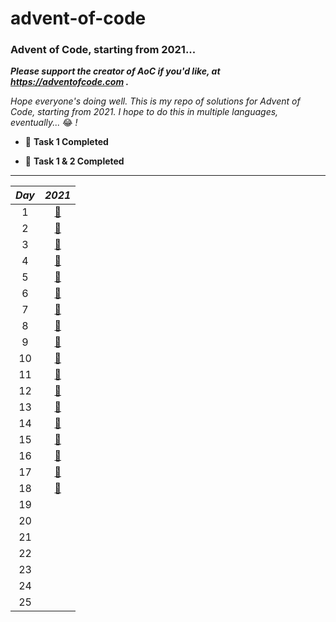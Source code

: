 # advent-of-code

### Advent of Code, starting from 2021...

**_Please support the creator of AoC if you'd like, at https://adventofcode.com
._**

_Hope everyone's doing well. This is my repo of solutions for Advent of Code,
starting from 2021. I hope to do this in multiple languages, eventually..._ 😂 _!_

- 🎉 **Task 1 Completed**

- 🎊 **Task 1 & 2 Completed**

---

|_Day_|_2021_|
|:---:|:---:|
|1|[🎊](2021/src/main/java/com/jxng1/days/Day1.java)|
|2|[🎊](2021/src/main/java/com/jxng1/days/Day2.java)|
|3|[🎊](2021/src/main/java/com/jxng1/days/Day3.java)|
|4|[🎊](2021/src/main/java/com/jxng1/days/Day4.java)|
|5|[🎊](2021/src/main/java/com/jxng1/days/Day5.java)|
|6|[🎊](2021/src/main/java/com/jxng1/days/Day6.java)|
|7|[🎊](2021/src/main/java/com/jxng1/days/Day7.java)|
|8|[🎊](2021/src/main/java/com/jxng1/days/Day8.java)|
|9|[🎊](2021/src/main/java/com/jxng1/days/Day9.java)|
|10|[🎊](2021/src/main/java/com/jxng1/days/Day10.java)|
|11|[🎊](2021/src/main/java/com/jxng1/days/Day11.java)|
|12|[🎊](2021/src/main/java/com/jxng1/days/Day12.java)|
|13|[🎊](2021/src/main/java/com/jxng1/days/Day13.java)|
|14|[🎊](2021/src/main/java/com/jxng1/days/Day14.java)|
|15|[🎊](2021/src/main/java/com/jxng1/days/Day15.java)|
|16|[🎊](2021/src/main/java/com/jxng1/days/Day16.java)|
|17|[🎊](2021/src/main/java/com/jxng1/days/Day17.java)|
|18|[🎊](2021/src/main/java/com/jxng1/days/Day18.java)|
|19|
|20|
|21|
|22|
|23|
|24|
|25|


